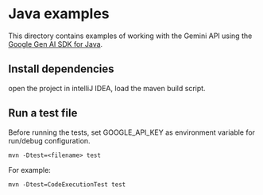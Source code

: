 # Java examples

This directory contains examples of working with the Gemini API using the
[Google Gen AI SDK for Java](https://github.com/googleapis/java-genai).

## Install dependencies
open the project in intelliJ IDEA, load the maven build script.

## Run a test file
Before running the tests, set GOOGLE_API_KEY as environment variable for run/debug configuration. 

    mvn -Dtest=<filename> test

For example:

    mvn -Dtest=CodeExecutionTest test

